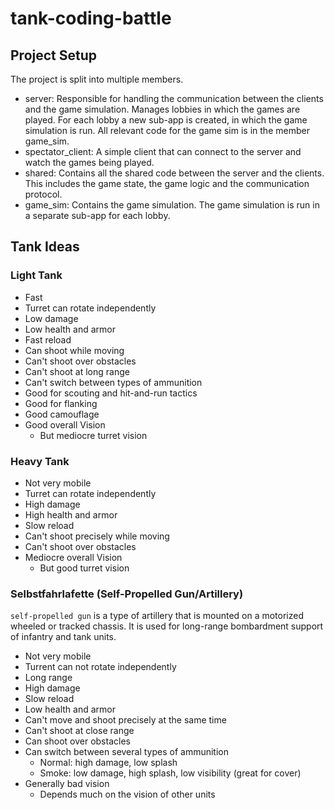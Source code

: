 # tank-coding-battle

## Project Setup

The project is split into multiple members.

- server: Responsible for handling the communication between the clients and the game simulation. Manages lobbies in which the games are played. For each lobby a new sub-app is created, in which the game simulation is run. All relevant code for the game sim is in the member game_sim.
- spectator_client: A simple client that can connect to the server and watch the games being played.
- shared: Contains all the shared code between the server and the clients. This includes the game state, the game logic and the communication protocol.
- game_sim: Contains the game simulation. The game simulation is run in a separate sub-app for each lobby.

## Tank Ideas

### Light Tank
- Fast
- Turret can rotate independently
- Low damage
- Low health and armor
- Fast reload
- Can shoot while moving
- Can't shoot over obstacles
- Can't shoot at long range
- Can't switch between types of ammunition
- Good for scouting and hit-and-run tactics
- Good for flanking
- Good camouflage
- Good overall Vision
  - But mediocre turret vision

### Heavy Tank
- Not very mobile
- Turret can rotate independently
- High damage
- High health and armor
- Slow reload
- Can't shoot precisely while moving
- Can't shoot over obstacles
- Mediocre overall Vision
  - But good turret vision

### Selbstfahrlafette (Self-Propelled Gun/Artillery)
`self-propelled gun` is a type of artillery that is mounted on a motorized wheeled or tracked chassis. It is used for long-range bombardment support of infantry and tank units.
- Not very mobile
- Turrent can not rotate independently
- Long range
- High damage
- Slow reload
- Low health and armor
- Can't move and shoot precisely at the same time
- Can't shoot at close range
- Can shoot over obstacles
- Can switch between several types of ammunition 
    - Normal: high damage, low splash
    - Smoke: low damage, high splash, low visibility (great for cover)
- Generally bad vision
  - Depends much on the vision of other units
